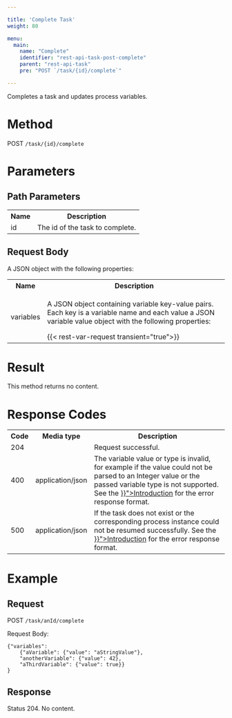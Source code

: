 ```yaml
---

title: 'Complete Task'
weight: 80

menu:
  main:
    name: "Complete"
    identifier: "rest-api-task-post-complete"
    parent: "rest-api-task"
    pre: "POST `/task/{id}/complete`"

---
```



Completes a task and updates process variables.


# Method

POST `/task/{id}/complete`


# Parameters

## Path Parameters

<table class="table table-striped">
  <tr>
    <th>Name</th>
    <th>Description</th>
  </tr>
  <tr>
    <td>id</td>
    <td>The id of the task to complete.</td>
  </tr>
</table>

## Request Body

A JSON object with the following properties:

<table class="table table-striped">
  <tr>
    <th>Name</th>
    <th>Description</th>
  </tr>
  <tr>
    <td>variables</td>
    <td><p>A JSON object containing variable key-value pairs. Each key is a variable name and each value a JSON variable value object with the following properties:</p>
    {{< rest-var-request transient="true">}}
  </tr>
</table>


# Result

This method returns no content.


# Response Codes

<table class="table table-striped">
  <tr>
    <th>Code</th>
    <th>Media type</th>
    <th>Description</th>
  </tr>
  <tr>
    <td>204</td>
    <td></td>
    <td>Request successful.</td>
  </tr>
  <tr>
    <td>400</td>
    <td>application/json</td>
    <td>The variable value or type is invalid, for example if the value could not be parsed to an Integer value or the passed variable type is not supported. See the <a href="{{< ref "/reference/rest/overview/_index.md#error-handling" >}}">Introduction</a> for the error response format.</td>
  </tr>
  <tr>
    <td>500</td>
    <td>application/json</td>
    <td>If the task does not exist or the corresponding process instance could not be resumed successfully. See the <a href="{{< ref "/reference/rest/overview/_index.md#error-handling" >}}">Introduction</a> for the error response format.</td>
  </tr>
</table>

# Example

## Request

POST `/task/anId/complete`

Request Body:

    {"variables":
        {"aVariable": {"value": "aStringValue"},
        "anotherVariable": {"value": 42},
        "aThirdVariable": {"value": true}}
    }

## Response

Status 204. No content.
